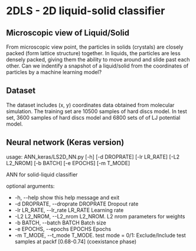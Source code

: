# 2DLS -  2D liquid-solid classifier

## Microscopic view of Liquid/Solid

From microscopic view point, the particles in solids (crystals) are closely packed (form lattice structure) together. In liquids, the particles are less densely packed, giving them the ability to move around and slide past each other. Can we indentify a snapshot of a liquid/solid from the coordinates of particles by a machine learning model? 

## Dataset
The dataset includes (x, y) coordinates data obtained from molecular simulation. The training set are 10500 samples of hard discs model. In test set, 3600 samples of hard discs model and 6800 sets of of LJ potential model.

## Neural network (Keras version)
usage: ANN_keras/LS2D_NN.py [-h] [-d DROPRATE] [-lr LR_RATE] [-L2 L2_NROM] [-b BATCH]
[-e EPOCHS] [-m T_MODE]

ANN for solid-liquid classifier

optional arguments:
- -h, --help                        show this help message and exit
- -d DROPRATE, --droprate DROPRATE  Dropout rate
- -lr LR_RATE, --lr_rate LR_RATE    Learning rate
- -L2 L2_NROM, --L2_nrom L2_NROM.   L2 nrom parameters for weights
- -b BATCH, --batch BATCH           Batch size
- -e EPOCHS, --epochs EPOCHS        Epochs
- -m T_MODE, --t_mode T_MODE.       test mode = 0/1: Exclude/Include test samples at packf [0.68-0.74] (coexistance phase)
